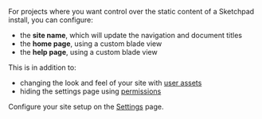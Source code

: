 For projects where you want control over the static content of a Sketchpad install, you can configure:

- the **site name**, which will update the navigation and document titles
- the **home page**, using a custom blade view
- the **help page**, using a custom blade view

This is in addition to:

- changing the look and feel of your site with [user assets](assets)
- hiding the settings page using [permissions](permissions)

Configure your site setup on the [Settings]({{route}}settings#site) page.